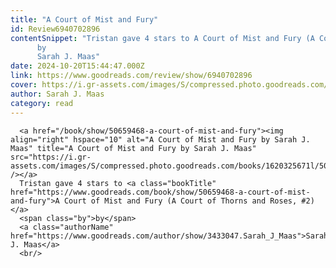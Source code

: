 ```yaml
---
title: "A Court of Mist and Fury"
id: Review6940702896
contentSnippet: "Tristan gave 4 stars to A Court of Mist and Fury (A Court of Thorns and Roses, #2)
      by
      Sarah J. Maas"
date: 2024-10-20T15:44:47.000Z
link: https://www.goodreads.com/review/show/6940702896
cover: https://i.gr-assets.com/images/S/compressed.photo.goodreads.com/books/1620325671l/50659468._MY75_.jpg
author: Sarah J. Maas
category: read
---
```


      
      <a href="/book/show/50659468-a-court-of-mist-and-fury"><img align="right" hspace="10" alt="A Court of Mist and Fury by Sarah J. Maas" title="A Court of Mist and Fury by Sarah J. Maas" src="https://i.gr-assets.com/images/S/compressed.photo.goodreads.com/books/1620325671l/50659468._MY75_.jpg" /></a>
      Tristan gave 4 stars to <a class="bookTitle" href="https://www.goodreads.com/book/show/50659468-a-court-of-mist-and-fury">A Court of Mist and Fury (A Court of Thorns and Roses, #2)</a>
      <span class="by">by</span>
      <a class="authorName" href="https://www.goodreads.com/author/show/3433047.Sarah_J_Maas">Sarah J. Maas</a>
      <br/>
